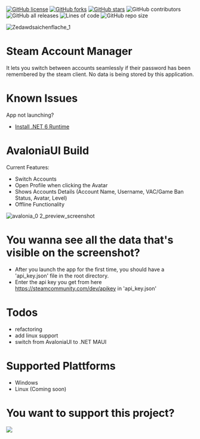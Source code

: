 [![GitHub license](https://img.shields.io/github/license/sahin-a/SteamAccountManager)](https://github.com/sahin-a/SteamAccountManager/blob/develop/LICENSE.md)
[![GitHub forks](https://img.shields.io/github/forks/sahin-a/SteamAccountManager)](https://github.com/sahin-a/SteamAccountManager/network)
[![GitHub stars](https://img.shields.io/github/stars/sahin-a/SteamAccountManager)](https://github.com/sahin-a/SteamAccountManager/stargazers)
![GitHub contributors](https://img.shields.io/github/contributors/sahin-a/SteamAccountManager)
![GitHub all releases](https://img.shields.io/github/downloads/sahin-a/SteamAccountManager/total)
![Lines of code](https://img.shields.io/tokei/lines/github.com/sahin-a/SteamAccountManager)
![GitHub repo size](https://img.shields.io/github/repo-size/sahin-a/SteamAccountManager)

![Zedawdsaichenflache_1](https://user-images.githubusercontent.com/55054756/159175015-63893f00-f258-4040-818e-2abfccc4638c.png)

# Steam Account Manager
It lets you switch between accounts seamlessly if their password has been remembered by the steam client. 
No data is being stored by this application.

# Known Issues
App not launching?
- [Install .NET 6 Runtime](https://dotnet.microsoft.com/en-us/download)

# AvaloniaUI Build
Current Features:
* Switch Accounts
* Open Profile when clicking the Avatar
* Shows Accounts Details (Account Name, Username, VAC/Game Ban Status, Avatar, Level)
* Offline Functionality

![avalonia_0 2_preview_screenshot](https://user-images.githubusercontent.com/55054756/159127350-ff66a1fc-f427-43cf-9edf-5bcc9a9915ce.png)


# You wanna see all the data that's visible on the screenshot?
- After you launch the app for the first time, you should have a 'api_key.json' file in the root directory. 
- Enter the api key you get from here https://steamcommunity.com/dev/apikey in 'api_key.json'

# Todos
* refactoring
* add linux support
* switch from AvaloniaUI to .NET MAUI

# Supported Plattforms
* Windows
* Linux (Coming soon)

# You want to support this project?
<a href="https://www.buymeacoffee.com/sahina"><img src="https://img.buymeacoffee.com/button-api/?text=Buy me a coffee&emoji=&slug=sahina&button_colour=FFDD00&font_colour=000000&font_family=Bree&outline_colour=000000&coffee_colour=ffffff"></a>
